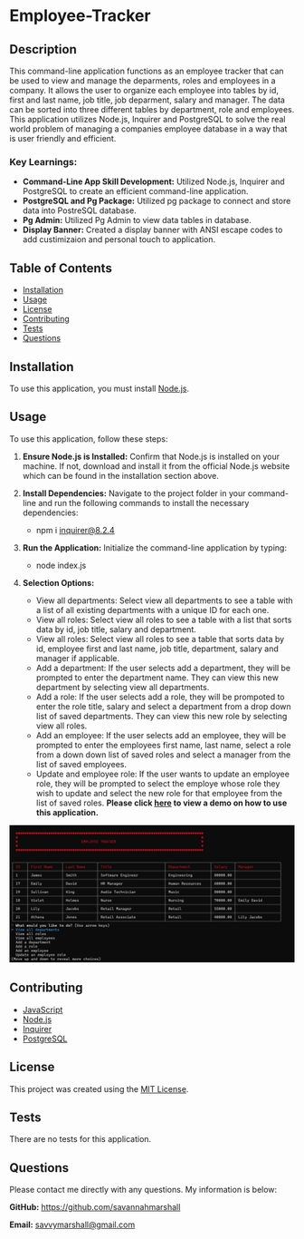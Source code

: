 # Employee-Tracker

## Description
This command-line application functions as an employee tracker that can be used to view and manage the deparments, roles and employees in a company. It allows the user to organize each employee into tables by id, first and last name, job title, job deparment, salary and manager. The data can be sorted into three different tables by department, role and employees. This application utilizes Node.js, Inquirer and PostgreSQL to solve the real world problem of managing a companies employee database in a way that is user friendly and efficient.

### Key Learnings:
* **Command-Line App Skill Development:** Utilized Node.js, Inquirer and PostgreSQL to create an efficient command-line application.
* **PostgreSQL and Pg Package:** Utilized pg package to connect and store data into PostreSQL database.
* **Pg Admin:** Utilized Pg Admin to view data tables in database.
* **Display Banner:** Created a display banner with ANSI escape codes to add custimizaion and personal touch to application.
  
## Table of Contents
  
- [Installation](#installation)
- [Usage](#usage)
- [License](#license)
- [Contributing](#contributing)
- [Tests](#tests)
- [Questions](#questions)

## Installation
To use this application, you must install [Node.js](https://nodejs.org/en).

## Usage

To use this application, follow these steps:

1. **Ensure Node.js is Installed:** Confirm that Node.js is installed on your machine. If not, download and install it from the official Node.js website which can be found in the installation section above.

2. **Install Dependencies:** Navigate to the project folder in your command-line and run the following commands to install the necessary dependencies:
   * npm i inquirer@8.2.4
3. **Run the Application:** Initialize the command-line application by typing:
   * node index.js
5. **Selection Options:**
   * View all departments: Select view all departments to see a table with a list of all existing departments with a unique ID for each one.
   * View all roles: Select view all roles to see a table with a list that sorts data by id, job title, salary and department.
   * View all roles: Select view all roles to see a table that sorts data by id, employee first and last name, job title, department, salary and manager if applicable.
   * Add a department: If the user selects add a department, they will be prompted to enter the department name. They can view this new department by selecting view all departments.
   * Add a role: If the user selects add a role, they will be prompoted to enter the role title, salary and select a department from a drop down list of saved departments. They can view this new role by selecting view all roles.
   * Add an employee: If the user selects add an employee, they will be prompted to enter the employees first name, last name, select a role from a down down list of saved roles and select a manager from the list of saved employees.
   * Update and employee role: If the user wants to update an employee role, they will be prompted to select the employe whose role they wish to update and select the new role for that employee from the list of saved roles.
**Please click [here]() to view a demo on how to use this application.**


![screenshot of application](https://github.com/savannahmarshall/Employee-Tracker/blob/main/assets/employee-tracker-screenshot.png)



## Contributing
* [JavaScript](https://www.javascript.com/)
* [Node.js](https://nodejs.org/en)
* [Inquirer](https://www.npmjs.com/package/inquirer)
* [PostgreSQL](https://www.postgresql.org/)

## License
This project was created using the [MIT License](https://opensource.org/license/MIT).

## Tests
There are no tests for this application.

## Questions
Please contact me directly with any questions. My information is below:  

**GitHub:** https://github.com/savannahmarshall  

**Email:** savvymarshall@gmail.com
